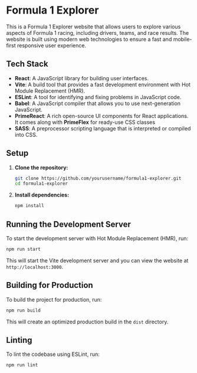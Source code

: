 # Formula 1 Explorer

This is a Formula 1 Explorer website that allows users to explore various aspects of Formula 1 racing, including drivers, teams, and race results. The website is built using modern web technologies to ensure a fast and mobile-first responsive user experience.

## Tech Stack

- **React**: A JavaScript library for building user interfaces.
- **Vite**: A build tool that provides a fast development environment with Hot Module Replacement (HMR).
- **ESLint**: A tool for identifying and fixing problems in JavaScript code.
- **Babel**: A JavaScript compiler that allows you to use next-generation JavaScript.
- **PrimeReact**: A rich open-source UI components for React applications. It comes along with **PrimeFlex** for ready-use CSS classes
- **SASS**: A preprocessor scripting language that is interpreted or compiled into CSS.

## Setup

1. **Clone the repository:**

   ```sh
   git clone https://github.com/yourusername/formula1-explorer.git
   cd formula1-explorer
   ```

2. **Install dependencies:**
   ```sh
   npm install
   ```

## Running the Development Server

To start the development server with Hot Module Replacement (HMR), run:

```sh
npm run start
```

This will start the Vite development server and you can view the website at `http://localhost:3000`.

## Building for Production

To build the project for production, run:

```sh
npm run build
```

This will create an optimized production build in the `dist` directory.

## Linting

To lint the codebase using ESLint, run:

```sh
npm run lint
```
